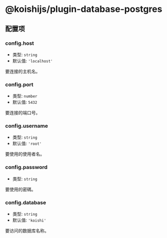 # @koishijs/plugin-database-postgres

## 配置项

### config.host

- 类型: `string`
- 默认值: `'localhost'`

要连接的主机名。

### config.port

- 类型: `number`
- 默认值: `5432`

要连接的端口号。

### config.username

- 类型: `string`
- 默认值: `'root'`

要使用的使用者名。

### config.password

- 类型: `string`

要使用的密碼。

### config.database

- 类型: `string`
- 默认值: `'koishi'`

要访问的数据库名称。
